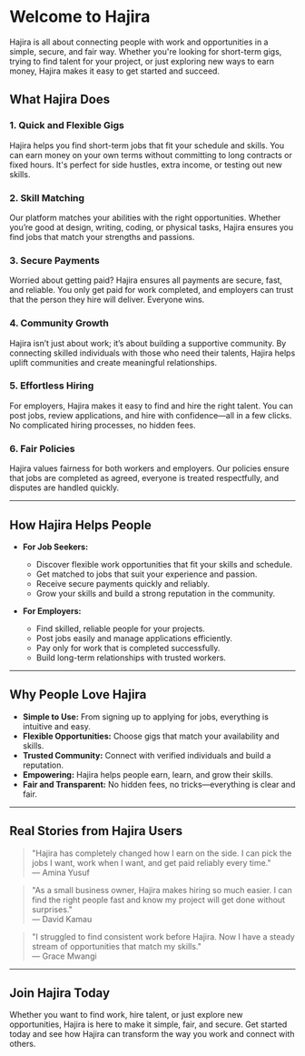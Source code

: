 # Welcome to Hajira

Hajira is all about connecting people with work and opportunities in a simple, secure, and fair way. Whether you're looking for short-term gigs, trying to find talent for your project, or just exploring new ways to earn money, Hajira makes it easy to get started and succeed.

## What Hajira Does

### 1. Quick and Flexible Gigs
Hajira helps you find short-term jobs that fit your schedule and skills. You can earn money on your own terms without committing to long contracts or fixed hours. It's perfect for side hustles, extra income, or testing out new skills.

### 2. Skill Matching
Our platform matches your abilities with the right opportunities. Whether you’re good at design, writing, coding, or physical tasks, Hajira ensures you find jobs that match your strengths and passions.

### 3. Secure Payments
Worried about getting paid? Hajira ensures all payments are secure, fast, and reliable. You only get paid for work completed, and employers can trust that the person they hire will deliver. Everyone wins.

### 4. Community Growth
Hajira isn’t just about work; it’s about building a supportive community. By connecting skilled individuals with those who need their talents, Hajira helps uplift communities and create meaningful relationships.

### 5. Effortless Hiring
For employers, Hajira makes it easy to find and hire the right talent. You can post jobs, review applications, and hire with confidence—all in a few clicks. No complicated hiring processes, no hidden fees.

### 6. Fair Policies
Hajira values fairness for both workers and employers. Our policies ensure that jobs are completed as agreed, everyone is treated respectfully, and disputes are handled quickly.

---

## How Hajira Helps People

- **For Job Seekers:**  
  - Discover flexible work opportunities that fit your skills and schedule.  
  - Get matched to jobs that suit your experience and passion.  
  - Receive secure payments quickly and reliably.  
  - Grow your skills and build a strong reputation in the community.  

- **For Employers:**  
  - Find skilled, reliable people for your projects.  
  - Post jobs easily and manage applications efficiently.  
  - Pay only for work that is completed successfully.  
  - Build long-term relationships with trusted workers.  

---

## Why People Love Hajira

- **Simple to Use:** From signing up to applying for jobs, everything is intuitive and easy.  
- **Flexible Opportunities:** Choose gigs that match your availability and skills.  
- **Trusted Community:** Connect with verified individuals and build a reputation.  
- **Empowering:** Hajira helps people earn, learn, and grow their skills.  
- **Fair and Transparent:** No hidden fees, no tricks—everything is clear and fair.  

---

## Real Stories from Hajira Users

> "Hajira has completely changed how I earn on the side. I can pick the jobs I want, work when I want, and get paid reliably every time."  
> — Amina Yusuf

> "As a small business owner, Hajira makes hiring so much easier. I can find the right people fast and know my project will get done without surprises."  
> — David Kamau

> "I struggled to find consistent work before Hajira. Now I have a steady stream of opportunities that match my skills."  
> — Grace Mwangi

---

## Join Hajira Today

Whether you want to find work, hire talent, or just explore new opportunities, Hajira is here to make it simple, fair, and secure. Get started today and see how Hajira can transform the way you work and connect with others.
